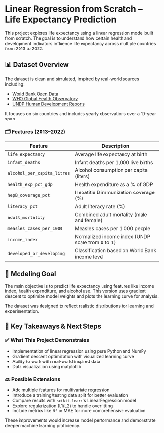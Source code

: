 # Linear Regression from Scratch – Life Expectancy Prediction

This project explores life expectancy using a linear regression model built from scratch. The goal is to understand how certain health and development indicators influence life expectancy across multiple countries from 2013 to 2022.

## 📊 Dataset Overview

The dataset is clean and simulated, inspired by real-world sources including:

- [World Bank Open Data](https://data.worldbank.org)
- [WHO Global Health Observatory](https://www.who.int/data/gho)
- [UNDP Human Development Reports](https://hdr.undp.org/data-center)

It focuses on six countries and includes yearly observations over a 10-year span.

### 🗂 Features (2013–2022)

| Feature                     | Description                                                  |
|----------------------------|--------------------------------------------------------------|
| `life_expectancy`          | Average life expectancy at birth                            |
| `infant_deaths`            | Infant deaths per 1,000 live births                         |
| `alcohol_per_capita_litres`| Alcohol consumption per capita (liters)                     |
| `health_exp_pct_gdp`       | Health expenditure as a % of GDP                            |
| `hepB_coverage_pct`        | Hepatitis B immunization coverage (%)                       |
| `literacy_pct`             | Adult literacy rate (%)                                     |
| `adult_mortality`          | Combined adult mortality (male and female)                  |
| `measles_cases_per_1000`   | Measles cases per 1,000 people                              |
| `income_index`             | Normalized income index (UNDP scale from 0 to 1)            |
| `developed_or_developing`  | Classification based on World Bank income level             |

## 🧮 Modeling Goal

The main objective is to predict life expectancy using features like income index, health expenditure, and alcohol use. This version uses gradient descent to optimize model weights and plots the learning curve for analysis.

The dataset was designed to reflect realistic distributions for learning and experimentation.

## 📌 Key Takeaways & Next Steps

### ✅ What This Project Demonstrates
- Implementation of linear regression using pure Python and NumPy
- Gradient descent optimization with visualized learning curve
- Ability to work with real-world inspired data
- Data visualization using matplotlib

### 🔜 Possible Extensions
- Add multiple features for multivariate regression
- Introduce a training/testing data split for better evaluation
- Compare results with `scikit-learn`'s LinearRegression model
- Explore regularization (L1/L2) to handle overfitting
- Include metrics like R² or MAE for more comprehensive evaluation

These improvements would increase model performance and demonstrate deeper machine learning proficiency.